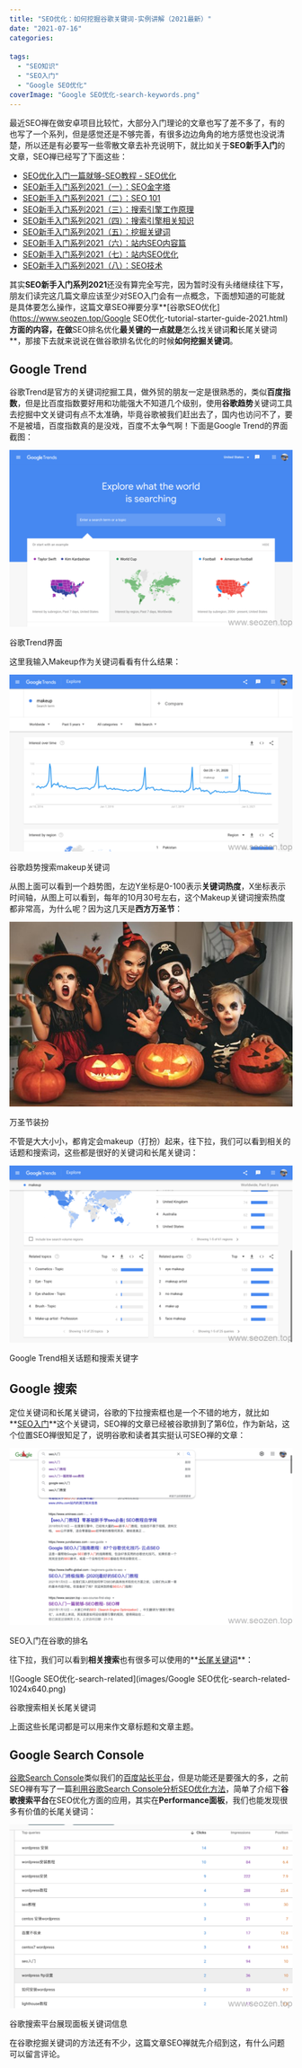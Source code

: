 ```yaml
---
title: "SEO优化：如何挖掘谷歌关键词-实例讲解（2021最新）"
date: "2021-07-16"
categories: 

tags: 
  - "SEO知识"
  - "SEO入门"
  - "Google SEO优化"
coverImage: "Google SEO优化-search-keywords.png"
---
```


最近SEO禅在做安卓项目比较忙，大部分入门理论的文章也写了差不多了，有的也写了一个系列，但是感觉还是不够完善，有很多边边角角的地方感觉也没说清楚，所以还是有必要写一些零散文章去补充说明下，就比如关于**SEO新手入门**的文章，SEO禅已经写了下面这些：

- [SEO优化入门一篇就够-SEO教程 - SEO优化](https://www.seozen.top/SEO教程-first-step.html)
- [SEO新手入门系列2021（一）：SEO金字塔](https://www.seozen.top/seo-tutorial-moz-serial-2021-outline.html)
- [SEO新手入门系列2021（二）：SEO 101](https://www.seozen.top/seo-tutorial-moz-serial-2021-seo101.html)
- [SEO新手入门系列2021（三）：搜索引擎工作原理](https://www.seozen.top/seo-tutorial-moz-serial-2021-search-engine-first.html)
- [SEO新手入门系列2021（四）：搜索引擎相关知识](https://www.seozen.top/seo-tutorial-moz-serial-2021-spider.html)
- [SEO新手入门系列2021（五）：挖掘关键词](https://www.seozen.top/seo-tutorial-moz-serial-2021-keyword-research.html)
- [SEO新手入门系列2021（六）：站内SEO内容篇](https://www.seozen.top/seo-tutorial-moz-serial-2021-on-page-content.html)
- [SEO新手入门系列2021（七）：站内SEO优化](https://www.seozen.top/seo-tutorial-moz-serial-2021-on-page.html)
- [SEO新手入门系列2021（八）：SEO技术](https://www.seozen.top/seo-tutorial-moz-serial-2021-technical-seo.html)

其实**SEO新手入门系列2021**还没有算完全写完，因为暂时没有头绪继续往下写，朋友们读完这几篇文章应该至少对SEO入门会有一点概念，下面想知道的可能就是具体要怎么操作，这篇文章SEO禅要分享**[谷歌SEO优化](https://www.seozen.top/Google SEO优化-tutorial-starter-guide-2021.html)**方面的内容，在做**SEO排名优化**最关键的一点就是**怎么找关键词**和**长尾关键词**，那接下去就来说说在做谷歌排名优化的时候**如何挖掘关键词**。

## Google Trend

谷歌Trend是官方的关键词挖掘工具，做外贸的朋友一定是很熟悉的，类似**百度指数**，但是比百度指数要好用和功能强大不知道几个级别，使用**谷歌趋势**关键词工具去挖掘中文关键词有点不太准确，毕竟谷歌被我们赶出去了，国内也访问不了，要不是被墙，百度指数真的是没戏，百度不太争气啊！下面是Google Trend的界面截图：

![Google-trend-dashboard](images/WX20210706-211206@2x-1024x640.png)

谷歌Trend界面

这里我输入Makeup作为关键词看看有什么结果：

![google-trend-makeup-term](images/google-trend-makeup-term-1024x640.png)

谷歌趋势搜索makeup关键词

从图上面可以看到一个趋势图，左边Y坐标是0-100表示**关键词热度**，X坐标表示时间轴，从图上可以看到，每年的10月30号左右，这个Makeup关键词搜索热度都非常高，为什么呢？因为这几天是**西方万圣节**：

![Halloween-makeup](images/Halloween-makeup.jpg)

万圣节装扮

不管是大大小小，都肯定会makeup（打扮）起来，往下拉，我们可以看到相关的话题和搜索词，这些都是很好的关键词和长尾关键词：

![google-trend-related-topics](images/google-trend-related-topics-1024x640.png)

Google Trend相关话题和搜索关键字

## Google 搜索

定位关键词和长尾关键词，谷歌的下拉搜索框也是一个不错的地方，就比如**[SEO入门](https://www.seozen.top/SEO教程-first-step.html)**这个关键词，SEO禅的文章已经被谷歌排到了第6位，作为新站，这个位置SEO禅很知足了，说明谷歌和读者其实挺认可SEO禅的文章：

![Google-search-bar-keywords](images/Google-search-bar-keywords-1024x640.png)

SEO入门在谷歌的排名

往下拉，我们可以看到**相关搜索**也有很多可以使用的**[长尾关键词](https://www.seozen.top/long-tail-keywords.html)**：

![Google SEO优化-search-related](images/Google SEO优化-search-related-1024x640.png)

谷歌搜索相关长尾关键词

上面这些长尾词都是可以用来作文章标题和文章主题。

## Google Search Console

[谷歌Search Console](https://search.google.com/search-console?resource_id=sc-domain:seozen.top)类似我们的[百度站长平台](https://ziyuan.baidu.com)，但是功能还是要强大的多，之前SEO禅有写了一篇[利用谷歌Search Console分析SEO优化方法](https://www.seozen.top/google-search-console-seo.html)，简单了介绍下**谷歌搜索平台**在SEO优化方面的应用，其实在**Performance面板**，我们也能发现很多有价值的长尾关键词：

![Google-search-console-performance](images/Google-search-console-performance-1024x663.png)

谷歌搜索平台展现面板关键词信息

在谷歌挖掘关键词的方法还有不少，这篇文章SEO禅就先介绍到这，有什么问题可以留言评论。
